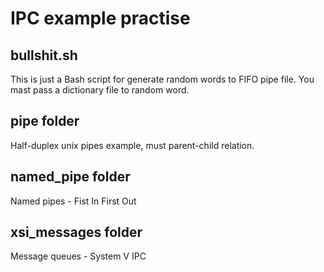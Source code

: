 # IPC example practise

## bullshit.sh
This is just a Bash script for generate random words to FIFO pipe file.
You mast pass a dictionary file to random word.

## pipe folder
Half-duplex unix pipes example, must parent-child relation.

## named_pipe folder
Named pipes - Fist In First Out

## xsi_messages folder
Message queues - System V IPC


